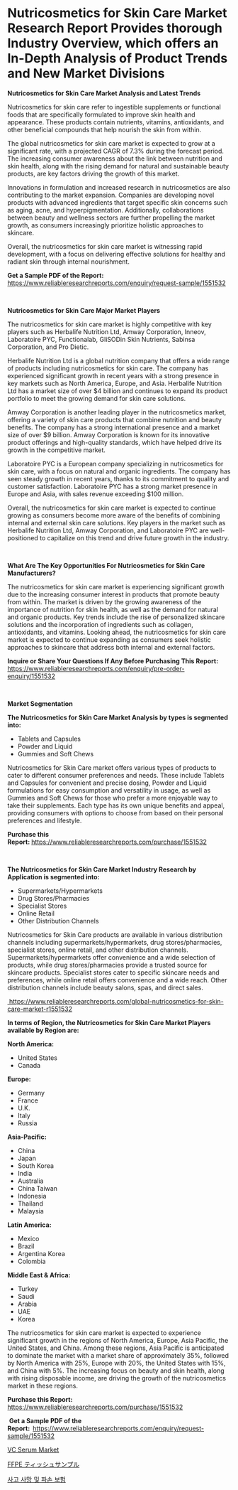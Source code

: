 <p><h1>Nutricosmetics for Skin Care Market Research Report Provides thorough Industry Overview, which offers an In-Depth Analysis of Product Trends and New Market Divisions</h1></p><p><strong>Nutricosmetics for Skin Care Market Analysis and Latest Trends</strong></p>
<p><p>Nutricosmetics for skin care refer to ingestible supplements or functional foods that are specifically formulated to improve skin health and appearance. These products contain nutrients, vitamins, antioxidants, and other beneficial compounds that help nourish the skin from within.</p><p>The global nutricosmetics for skin care market is expected to grow at a significant rate, with a projected CAGR of 7.3% during the forecast period. The increasing consumer awareness about the link between nutrition and skin health, along with the rising demand for natural and sustainable beauty products, are key factors driving the growth of this market.</p><p>Innovations in formulation and increased research in nutricosmetics are also contributing to the market expansion. Companies are developing novel products with advanced ingredients that target specific skin concerns such as aging, acne, and hyperpigmentation. Additionally, collaborations between beauty and wellness sectors are further propelling the market growth, as consumers increasingly prioritize holistic approaches to skincare.</p><p>Overall, the nutricosmetics for skin care market is witnessing rapid development, with a focus on delivering effective solutions for healthy and radiant skin through internal nourishment.</p></p>
<p><strong>Get a Sample PDF of the Report:&nbsp;</strong> <a href="https://www.reliableresearchreports.com/enquiry/request-sample/1551532">https://www.reliableresearchreports.com/enquiry/request-sample/1551532</a></p>
<p>&nbsp;</p>
<p><strong>Nutricosmetics for Skin Care Major Market Players</strong></p>
<p><p>The nutricosmetics for skin care market is highly competitive with key players such as Herbalife Nutrition Ltd, Amway Corporation, Inneov, Laboratoire PYC, Functionalab, GliSODin Skin Nutrients, Sabinsa Corporation, and Pro Dietic. </p><p>Herbalife Nutrition Ltd is a global nutrition company that offers a wide range of products including nutricosmetics for skin care. The company has experienced significant growth in recent years with a strong presence in key markets such as North America, Europe, and Asia. Herbalife Nutrition Ltd has a market size of over $4 billion and continues to expand its product portfolio to meet the growing demand for skin care solutions.</p><p>Amway Corporation is another leading player in the nutricosmetics market, offering a variety of skin care products that combine nutrition and beauty benefits. The company has a strong international presence and a market size of over $9 billion. Amway Corporation is known for its innovative product offerings and high-quality standards, which have helped drive its growth in the competitive market.</p><p>Laboratoire PYC is a European company specializing in nutricosmetics for skin care, with a focus on natural and organic ingredients. The company has seen steady growth in recent years, thanks to its commitment to quality and customer satisfaction. Laboratoire PYC has a strong market presence in Europe and Asia, with sales revenue exceeding $100 million.</p><p>Overall, the nutricosmetics for skin care market is expected to continue growing as consumers become more aware of the benefits of combining internal and external skin care solutions. Key players in the market such as Herbalife Nutrition Ltd, Amway Corporation, and Laboratoire PYC are well-positioned to capitalize on this trend and drive future growth in the industry.</p></p>
<p>&nbsp;</p>
<p><strong>What Are The Key Opportunities For Nutricosmetics for Skin Care Manufacturers?</strong></p>
<p><p>The nutricosmetics for skin care market is experiencing significant growth due to the increasing consumer interest in products that promote beauty from within. The market is driven by the growing awareness of the importance of nutrition for skin health, as well as the demand for natural and organic products. Key trends include the rise of personalized skincare solutions and the incorporation of ingredients such as collagen, antioxidants, and vitamins. Looking ahead, the nutricosmetics for skin care market is expected to continue expanding as consumers seek holistic approaches to skincare that address both internal and external factors.</p></p>
<p><strong>Inquire or Share Your Questions If Any Before Purchasing This Report:</strong> <a href="https://www.reliableresearchreports.com/enquiry/pre-order-enquiry/1551532">https://www.reliableresearchreports.com/enquiry/pre-order-enquiry/1551532</a></p>
<p>&nbsp;</p>
<p><strong>Market Segmentation</strong></p>
<p><strong>The Nutricosmetics for Skin Care Market Analysis by types is segmented into:</strong></p>
<p><ul><li>Tablets and Capsules</li><li>Powder and Liquid</li><li>Gummies and Soft Chews</li></ul></p>
<p><p>Nutricosmetics for Skin Care market offers various types of products to cater to different consumer preferences and needs. These include Tablets and Capsules for convenient and precise dosing, Powder and Liquid formulations for easy consumption and versatility in usage, as well as Gummies and Soft Chews for those who prefer a more enjoyable way to take their supplements. Each type has its own unique benefits and appeal, providing consumers with options to choose from based on their personal preferences and lifestyle.</p></p>
<p><strong>Purchase this Report:&nbsp;</strong><a href="https://www.reliableresearchreports.com/purchase/1551532">https://www.reliableresearchreports.com/purchase/1551532</a></p>
<p>&nbsp;</p>
<p><strong>The Nutricosmetics for Skin Care Market Industry Research by Application is segmented into:</strong></p>
<p><ul><li>Supermarkets/Hypermarkets</li><li>Drug Stores/Pharmacies</li><li>Specialist Stores</li><li>Online Retail</li><li>Other Distribution Channels</li></ul></p>
<p><p>Nutricosmetics for Skin Care products are available in various distribution channels including supermarkets/hypermarkets, drug stores/pharmacies, specialist stores, online retail, and other distribution channels. Supermarkets/hypermarkets offer convenience and a wide selection of products, while drug stores/pharmacies provide a trusted source for skincare products. Specialist stores cater to specific skincare needs and preferences, while online retail offers convenience and a wide reach. Other distribution channels include beauty salons, spas, and direct sales.</p></p>
<p><a href="https://www.reliableresearchreports.com/global-nutricosmetics-for-skin-care-market-r1551532">&nbsp;https://www.reliableresearchreports.com/global-nutricosmetics-for-skin-care-market-r1551532</a></p>
<p><strong>In terms of Region, the Nutricosmetics for Skin Care Market Players available by Region are:</strong></p>
<p>
    <p> <strong> North America: </strong>
        <ul>
            <li>United States</li>
            <li>Canada</li>
        </ul>
        </p> 
    <p> <strong> Europe: </strong>
        <ul>
            <li>Germany</li>
            <li>France</li>
            <li>U.K.</li>
            <li>Italy</li>
            <li>Russia</li>
        </ul>
        </p> 
    <p> <strong> Asia-Pacific: </strong>
        <ul>
            <li>China</li>
            <li>Japan</li>
            <li>South Korea</li>
            <li>India</li>
            <li>Australia</li>
            <li>China Taiwan</li>
            <li>Indonesia</li>
            <li>Thailand</li>
            <li>Malaysia</li>
        </ul>
        </p> 
    <p> <strong> Latin America: </strong>
        <ul>
            <li>Mexico</li>
            <li>Brazil</li>
            <li>Argentina Korea</li>
            <li>Colombia</li>
        </ul>
        </p> 
    <p> <strong> Middle East & Africa: </strong>
        <ul>
            <li>Turkey</li>
            <li>Saudi</li>
            <li>Arabia</li>
            <li>UAE</li>
            <li>Korea</li>
        </ul>
    </p>
    </p>
<p><p>The nutricosmetics for skin care market is expected to experience significant growth in the regions of North America, Europe, Asia Pacific, the United States, and China. Among these regions, Asia Pacific is anticipated to dominate the market with a market share of approximately 35%, followed by North America with 25%, Europe with 20%, the United States with 15%, and China with 5%. The increasing focus on beauty and skin health, along with rising disposable income, are driving the growth of the nutricosmetics market in these regions.</p></p>
<p><strong>Purchase this Report: </strong><a href="https://www.reliableresearchreports.com/purchase/1551532">https://www.reliableresearchreports.com/purchase/1551532</a></p>
<p>&nbsp;<strong>Get a Sample PDF of the Report:&nbsp;&nbsp;</strong><a href="https://www.reliableresearchreports.com/enquiry/request-sample/1551532">https://www.reliableresearchreports.com/enquiry/request-sample/1551532</a></p>
<p><strong></strong></p>
<p><p><a href="https://github.com/lawrenceWatkins654/Market-Research-Report-List-1/blob/main/vc-serum-market.md">VC Serum Market</a></p><p><a href="https://github.com/xtkhtofdt934839/Market-Research-Report-List-3/blob/main/601592030664.md">FFPE ティッシュサンプル</a></p><p><a href="https://github.com/victorsharp87978/Market-Research-Report-List-2/blob/main/489097640015.md">사고 사망 및 파손 보험</a></p></p>